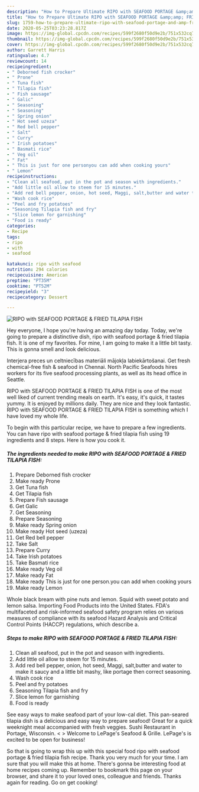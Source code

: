 ```yaml
---
description: "How to Prepare Ultimate RIPO with SEAFOOD PORTAGE &amp;amp; FRIED TILAPIA FISH"
title: "How to Prepare Ultimate RIPO with SEAFOOD PORTAGE &amp;amp; FRIED TILAPIA FISH"
slug: 1759-how-to-prepare-ultimate-ripo-with-seafood-portage-and-amp-fried-tilapia-fish
date: 2020-05-25T03:23:28.817Z
image: https://img-global.cpcdn.com/recipes/599f2680f50d9e2b/751x532cq70/ripo-with-seafood-portage-fried-tilapia-fish-recipe-main-photo.jpg
thumbnail: https://img-global.cpcdn.com/recipes/599f2680f50d9e2b/751x532cq70/ripo-with-seafood-portage-fried-tilapia-fish-recipe-main-photo.jpg
cover: https://img-global.cpcdn.com/recipes/599f2680f50d9e2b/751x532cq70/ripo-with-seafood-portage-fried-tilapia-fish-recipe-main-photo.jpg
author: Garrett Harris
ratingvalue: 4.7
reviewcount: 14
recipeingredient:
- " Deborned fish crocker"
- " Prone"
- " Tuna fish"
- " Tilapia fish"
- " Fish sausage"
- " Galic"
- " Seasoning"
- " Seasoning"
- " Spring onion"
- " Hot seed uzeza"
- " Red bell pepper"
- " Salt"
- " Curry"
- " Irish potatoes"
- " Basmati rice"
- " Veg oil"
- " Fat"
- " This is just for one personyou can add when cooking yours"
- " Lemon"
recipeinstructions:
- "Clean all seafood, put in the pot and season with ingredients."
- "Add little oil allow to steem for 15 minutes."
- "Add red bell pepper, onion, hot seed, Maggi, salt,butter and water to make it saucy and a little bit mashy, like portage then correct seasoning."
- "Wash cook rice"
- "Peel and fry potatoes"
- "Seasoning Tilapia fish and fry"
- "Slice lemon for garnishing"
- "Food is ready"
categories:
- Recipe
tags:
- ripo
- with
- seafood

katakunci: ripo with seafood 
nutrition: 294 calories
recipecuisine: American
preptime: "PT35M"
cooktime: "PT52M"
recipeyield: "3"
recipecategory: Dessert

---
```



![RIPO with SEAFOOD PORTAGE &amp; FRIED TILAPIA FISH](https://img-global.cpcdn.com/recipes/599f2680f50d9e2b/751x532cq70/ripo-with-seafood-portage-fried-tilapia-fish-recipe-main-photo.jpg)

Hey everyone, I hope you're having an amazing day today. Today, we're going to prepare a distinctive dish, ripo with seafood portage &amp; fried tilapia fish. It is one of my favorites. For mine, I am going to make it a little bit tasty. This is gonna smell and look delicious.

Interjera preces un celtniecības materiāli mājokļa labiekārtošanai. Get fresh chemical-free fish &amp; seafood in Chennai. North Pacific Seafoods hires workers for its five seafood processing plants, as well as its head office in Seattle.

RIPO with SEAFOOD PORTAGE &amp; FRIED TILAPIA FISH is one of the most well liked of current trending meals on earth. It's easy, it's quick, it tastes yummy. It is enjoyed by millions daily. They are nice and they look fantastic. RIPO with SEAFOOD PORTAGE &amp; FRIED TILAPIA FISH is something which I have loved my whole life.


To begin with this particular recipe, we have to prepare a few ingredients. You can have ripo with seafood portage &amp; fried tilapia fish using 19 ingredients and 8 steps. Here is how you cook it.

<!--inarticleads1-->

##### The ingredients needed to make RIPO with SEAFOOD PORTAGE &amp; FRIED TILAPIA FISH:

1. Prepare  Deborned fish crocker
1. Make ready  Prone
1. Get  Tuna fish
1. Get  Tilapia fish
1. Prepare  Fish sausage
1. Get  Galic
1. Get  Seasoning
1. Prepare  Seasoning
1. Make ready  Spring onion
1. Make ready  Hot seed (uzeza)
1. Get  Red bell pepper
1. Take  Salt
1. Prepare  Curry
1. Take  Irish potatoes
1. Take  Basmati rice
1. Make ready  Veg oil
1. Make ready  Fat
1. Make ready  This is just for one person.you can add when cooking yours
1. Make ready  Lemon


Whole black bream with pine nuts and lemon. Squid with sweet potato and lemon salsa. Importing Food Products into the United States. FDA&#39;s multifaceted and risk-informed seafood safety program relies on various measures of compliance with its seafood Hazard Analysis and Critical Control Points (HACCP) regulations, which describe a. 

<!--inarticleads2-->

##### Steps to make RIPO with SEAFOOD PORTAGE &amp; FRIED TILAPIA FISH:

1. Clean all seafood, put in the pot and season with ingredients.
1. Add little oil allow to steem for 15 minutes.
1. Add red bell pepper, onion, hot seed, Maggi, salt,butter and water to make it saucy and a little bit mashy, like portage then correct seasoning.
1. Wash cook rice
1. Peel and fry potatoes
1. Seasoning Tilapia fish and fry
1. Slice lemon for garnishing
1. Food is ready


See easy ways to make seafood part of your low-cal diet. This pan-seared tilapia dish is a delicious and easy way to prepare seafood! Great for a quick weeknight meal accompanied with fresh veggies. Sushi Restaurant in Portage, Wisconsin. &lt; &gt; Welcome to LePage&#39;s Seafood &amp; Grille. LePage&#39;s is excited to be open for business! 

So that is going to wrap this up with this special food ripo with seafood portage &amp; fried tilapia fish recipe. Thank you very much for your time. I am sure that you will make this at home. There's gonna be interesting food at home recipes coming up. Remember to bookmark this page on your browser, and share it to your loved ones, colleague and friends. Thanks again for reading. Go on get cooking!
